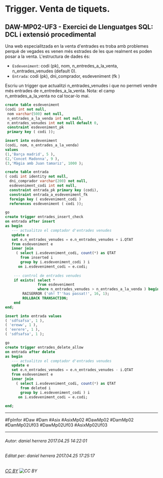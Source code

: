# Trigger. Venta de tiquets.
## DAW-MP02-UF3 - Exercici de Llenguatges SQL: DCL i extensió procedimental
Una web especialitzada en la venta d'entrades es troba amb problemes perquè de vegades es venen més estrades de les que realment es poden posar a la venta. L'estructura de dades és:

* `Esdeveniment`: codi (pk), nom, n_entredes_a_la_venta, n_entrades_venudes (default 0).
* `Entrada`: codi (pk), dni_comprador, esdeveniment (fk )

Escriu un trigger que actualitzi n_entrades_venudes i que no permeti vendre més entrades de n_entredes_a_la_venta. Nota: el camp n_entrades_a_la_venta no cal tocar-lo mai.


```sql
create table esdeveniment
(codi int not null,
 nom varchar(500) not null,
 n_entrades_a_la_venda int not null,
 n_entrades_venudes int not null default 0,
 constraint esdeveniment_pk
 primary key ( codi ));

insert into esdeveniment 
(codi, nom, n_entrades_a_la_venda)
values
(1,'Barça madrid', 5 ),
(2,'Concet Madonna', 9 ),
(3,'Màgia amb Juan tamariz', 1000 );

create table entrada 
( codi int identity not null,
  dni_comprador varchar(200) not null,
  esdeveniment_codi int not null,
  constraint entrada_pk primary key (codi),
  constraint entrada_a_esdeveniment_fk
  foreign key ( esdeveniment_codi )
  references esdeveniment ( codi ));

go
create trigger entrades_insert_check
on entrada after insert
as begin
   --- actualitzo el comptador d'entrades venudes
   update e
   set e.n_entrades_venudes = e.n_entrades_venudes + i.QTAT
   from esdeveniment e
   inner join 
     ( select i.esdeveniment_codi, count(*) as QTAT
	   from inserted i
	   group by i.esdeveniment_codi ) i
      on i.esdeveniment_codi = e.codi;
    
	--- control de entrades venudes
	if exists( select * 
	           from esdeveniment   
	           where n_entrades_venudes > n_entrades_a_la_venda ) begin
		RAISERROR ('oh! T''has passat!', 16, 1);  
		ROLLBACK TRANSACTION; 
	end
end;

insert into entrada values
( 'sdfsafsa', 1 ),
( 'ereww', 1 ),
( 'eerere', 1 ),
( 'sdfsafsa', 1 );

go
create trigger entrades_delete_allow
on entrada after delete
as begin
   --- actualitzo el comptador d'entrades venudes
   update e
   set e.n_entrades_venudes = e.n_entrades_venudes - i.QTAT
   from esdeveniment e
   inner join 
     ( select i.esdeveniment_codi, count(*) as QTAT
	   from deleted i
	   group by i.esdeveniment_codi ) i
      on i.esdeveniment_codi = e.codi;
    
end;
```

---

#FpInfor #Daw #Dam #Asix #AsixMp02 #DawMp02 #DamMp02 #DamMp02Uf03 #DawMp02Uf03 #AsixMp02Uf03

---

###### Autor: daniel herrera 2017.04.25 14:22:01
###### Editat per: daniel herrera 2017.04.25 17:25:17
###### [CC BY](https://creativecommons.org/licenses/by/4.0/) ![CC BY](https://licensebuttons.net/l/by/3.0/80x15.png)
